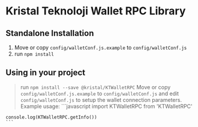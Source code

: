 # Kristal Teknoloji Wallet RPC Library

## Standalone Installation
1. Move or copy `config/walletConf.js.example` to `config/walletConf.js`
2. run `npm install`


## Using in your project
> run `npm install --save @kristal/KTWalletRPC`
> Move or copy `config/walletConf.js.example` to `config/walletConf.js` and edit `config/walletConf.js` to setup the wallet connection parameters.
> Example usage:
    ```javascript
    import KTWalletRPC from 'KTWalletRPC'

    console.log(KTWalletRPC.getInfo())
    ```

